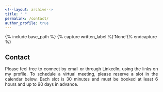 ```yaml
---
<!--layout: archive-->
title: " "
permalink: /contact/
author_profile: true
---
```


{% include base_path %}
{% capture written_label %}'None'{% endcapture %}

## Contact

<p style='text-align: justify;'>
Please feel free to connect by email or through LinkedIn, using the links on my profile. To schedule a virtual meeting, please reserve a slot 
in the calendar below. Each slot is 30 minutes and must be booked at least 6 hours and up to 90 days in advance.
</p>

<!-- Calendly inline widget begin -->
<div class="calendly-inline-widget" data-url="https://calendly.com/xmgbautista/individual_meeting?hide_event_type_details=1" style="min-width:375px;height:750px;"></div>
<script type="text/javascript" src="https://assets.calendly.com/assets/external/widget.js" async></script>
<!-- Calendly inline widget end -->